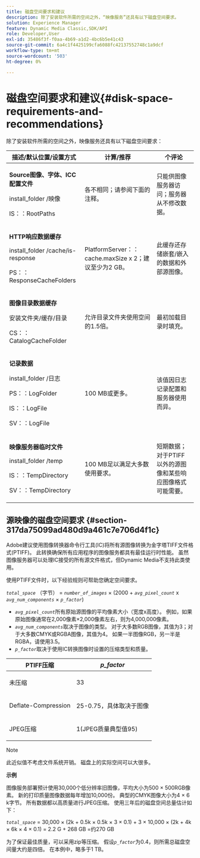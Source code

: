 ```yaml
---
title: 磁盘空间要求和建议
description: 除了安装软件所需的空间之外，“映像服务”还具有以下磁盘空间要求。
solution: Experience Manager
feature: Dynamic Media Classic,SDK/API
role: Developer,User
exl-id: 35486f3f-f0aa-4b69-a1d2-4bc6b5e41c43
source-git-commit: 6a4c1f4425199cfa6088fc42137552748c1a9dcf
workflow-type: tm+mt
source-wordcount: '503'
ht-degree: 0%

---
```


# 磁盘空间要求和建议{#disk-space-requirements-and-recommendations}

除了安装软件所需的空间之外，映像服务还具有以下磁盘空间要求：

<table id="table_0AE363AB76304F258A19E43500FE8423"> 
 <thead> 
  <tr> 
   <th class="entry"> <b>描述/默认位置/设置方式</b> </th> 
   <th class="entry"> <b>计算/推荐</b> </th> 
   <th class="entry"> <b>个评论</b> </th> 
  </tr> 
 </thead>
 <tbody> 
  <tr> 
   <td> <p><b>Source图像、字体、ICC配置文件</b> </p> <p> <span class="filepath"> <span class="varname"> install_folder </span>/映像</span> <span class="codeph"></span> </p> <p> <span class="codeph"> IS：：RootPaths </span> </p> </td> 
   <td> <p>各不相同；请参阅下面的注释。 </p> </td> 
   <td> <p>只能供图像服务器访问；服务器从不修改数据。 </p> </td> 
  </tr> 
  <tr> 
   <td> <p><b>HTTP响应数据缓存</b> </p> <p> <span class="filepath"> <span class="varname"> install_folder </span>/cache/is-response </span> </p> <p> <span class="codeph"> PS：：ResponseCacheFolders </span> </p> </td> 
   <td> <p> <span class="codeph"> PlatformServer：：cache.maxSize </span> x 2；建议至少为2 GB。 </p> </td> 
   <td> <p>此缓存还存储嵌套/嵌入的数据和外部源图像。 </p> </td> 
  </tr> 
  <tr> 
   <td> <p><b>图像目录数据缓存</b> </p> <p> <span class="filepath"> <span class="varname">安装文件夹</span>/缓存/目录</span> </p> <p> <span class="codeph"> CS：：CatalogCacheFolder </span> </p> </td> 
   <td> <p>允许目录文件夹使用空间的1.5倍。 </p> </td> 
   <td> <p>最初加载目录时填充。 </p> </td> 
  </tr> 
  <tr> 
   <td> <p><b>记录数据</b> </p> <p> <span class="filepath"> <span class="varname"> install_folder </span>/日志</span> </p> <p> <span class="codeph"> PS：：LogFolder </span> </p> <p> <span class="codeph"> IS：：LogFile </span> </p> <p> <span class="codeph"> SV：：LogFile </span> </p> </td> 
   <td> <p>100 MB或更多。 </p> </td> 
   <td> <p>该值因日志记录配置和服务器使用而异。 </p> </td> 
  </tr> 
  <tr> 
   <td> <p><b>映像服务器临时文件</b> </p> <p> <span class="filepath"> <span class="varname"> install_folder </span>/temp </span> </p> <p> <span class="codeph"> IS：：TempDirectory </span> </p> <p> <span class="codeph"> SV：：TempDirectory </span> </p> </td> 
   <td> <p>100 MB足以满足大多数使用要求。 </p> </td> 
   <td> <p>短期数据；对于PTIFF以外的源图像和某些响应图像格式可能需要。 </p> </td> 
  </tr> 
 </tbody> 
</table>

## 源映像的磁盘空间要求 {#section-317da75099ad480d9a461c7e706d4f1c}

Adobe建议使用图像转换器命令行工具(IC)将所有源图像转换为金字塔TIFF文件格式(PTIFF)。 此转换确保所有应用程序的图像服务都具有最佳运行时性能。 虽然图像服务器可以处理IC接受的所有源文件格式，但Dynamic Media不支持此类使用。

使用PTIFF文件时，以下经验规则可帮助您确定空间要求。

*`total_space`* （字节） = *`number_of_images`* × (2000 + *`avg_pixel_count`* x *`avg_num_components`* × *`p_factor`*)

* *`avg_pixel_count`*&#x200B;所有原始源图像的平均像素大小（宽度x高度）。 例如，如果原始图像通常在2,000像素×2,000像素左右，则为4,000,000像素。
* *`avg_num_components`*&#x200B;取决于图像的类型。 对于大多数RGB图像，其值为3；对于大多数CMYK或RGBA图像，其值为4。 如果一半图像RGB，另一半是RGBA，请使用3.5。
* *`p_factor`*&#x200B;取决于使用IC转换图像时设置的压缩类型和质量。

<table id="table_89995BECF30243569954819D07DA2A2F"> 
 <thead> 
  <tr> 
   <th class="entry"> <b>PTIFF压缩</b> </th> 
   <th class="entry"> <b><i>p_factor</i></b> </th> 
  </tr> 
 </thead>
 <tbody> 
  <tr> 
   <td> <p>未压缩 </p> </td> 
   <td> <p> 33 </p> </td> 
  </tr> 
  <tr> 
   <td> <p>Deflate-Compression </p> </td> 
   <td> <p> 25-0.75，具体取决于图像 </p> </td> 
  </tr> 
  <tr> 
   <td> <p>JPEG压缩 </p> </td> 
   <td> <p> 1(JPEG质量典型值95) </p> </td> 
  </tr> 
 </tbody> 
</table>

>[!NOTE]
>
>此近似值不考虑文件系统开销。 磁盘上的实际空间可以大很多。

**示例**

图像服务部署预计使用30,000个低分辨率旧图像，平均大小为500 × 500RGB像素。 新的打印质量图像数据每年增加10,000份。 典型的CMYK图像大小为4 × 6 k字节。 所有数据都以高质量进行JPEG压缩。 使用三年后的磁盘空间总量估计如下：

*`total_space`* = 30,000 × (2k + 0.5k × 0.5k × 3 × 0.1) + 3 × 10,000 × (2k + 4k × 6k × 4 × 0.1) = 2.2 G + 268 GB =约270 GB

为了保证最佳质量，可以采用zip等压缩。 假设&#x200B;*`p_factor`*&#x200B;为0.4，则所需总磁盘空间量大约是四倍。 在本例中，略多于1 TB。
